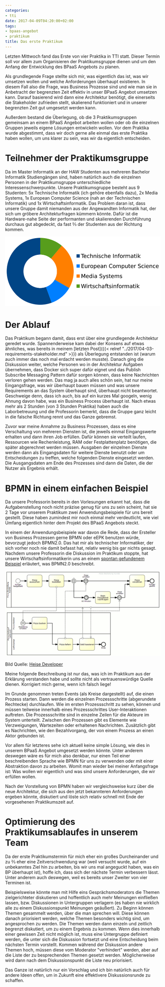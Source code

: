 ```yaml
---
categories:
- tti
date: 2017-04-09T04:20:00+02:00
tags:
- bpaas-angebot
- praktikum
title: Das erste Praktikum
---
```


Letzten Mittwoch fand das Erste von vier Praktika in TTI statt.
Dieser Termin soll vor allem zum Organisieren der Praktikumsgruppe dienen und um den Anfang der Entwicklung des BPaaS Angebots zu planen.

Als grundlegende Frage stellte sich mir, was eigentlich das ist, was wir umsetzen wollen und welche Anforderungen überhaupt existieren.
In diesem Fall also die Frage, was Business Prozesse sind und wie man sie in Anbetracht der begrenzten Zeit effektiv in unser BPaaS Angebot umsetzen kann.
Darauf basierend wird dann eine Architektur benötigt, die einerseits die Stakeholder zufrieden stellt, skalierend funktioniert und in unserer begrenzten Zeit gut umgesetzt werden kann.

Außerdem bestand die Überlegung, ob die 3 Praktikumsgruppen gemeinsam an einem BPaaS Angebot arbeiten wollen oder ob die einzelnen Gruppen jeweils eigene Lösungen entwickeln wollen.
Vor dem Praktika wurde abgestimmt, dass wir doch gerne alle einmal das erste Praktika haben wollen, um uns klarer zu sein, was wir da eigentlich entscheiden.

# Teilnehmer der Praktikumsgruppe

Da im Master Informatik an der HAW Studenten aus mehreren Bachelor Informatik Studiengängen sind, haben natürlich auch die einzelnen Personen in der Praktikumsgruppe unterschiedliche Interessenschwerpunkte.
Unsere Praktikumsgruppe besteht aus 9 Studenten: 5x Technische Informatik (ich gehöre ebenfalls dazu), 2x Media Systems, 1x European Computer Science (nah an der Technischen Informatik) und 1x Wirtschaftsinformatik.
Das Problem daran ist, dass unsere Gruppe damit niemanden aus der Angewandten Informatik hat, der sich um gröbere Architekturfragen kümmern könnte.
Dafür ist die Hardware-nahe Seite der performanten und skalierenden Durchführung durchaus gut abgedeckt, da fast ⅔ der Studenten aus der Richtung kommen.

![Anteile der Studenten in meiner Praktikumsgruppe](/assets/2017/04/anteile-studenten.svg)

# Der Ablauf

Das Praktikum begann damit, dass erst über eine grundlegende Architektur geredet wurde.
Spannenderweise kam dabei der Konsens auf etwas ähnliches, was bereits in meinem [letzten Post]({{< relref "../2017/04-03-requirements-stakeholder.md" >}}) als Überlegung entstanden ist (warum auch immer das noch mal erdacht werden musste).
Danach ging die Diskussion weiter, welche Personen wo in der Architektur Aufgaben übernehmen, dass Docker sich super dafür eignet und das Publish Subscribe Messaging Pattern dafür sorgen können, dass keine Nachrichten verloren gehen werden.
Das mag ja auch alles schön sein, hat nur meine Eingangsfrage, was wir überhaupt bauen müssen und was unsere Requirements an das System überhaupt sind, überhaupt nicht beantwortet.
Geschweige denn, dass ich auch, bis auf ein kurzes Mal googeln, wenig Ahnung davon habe, was ein Business Process überhaupt ist.
Nach etwas mehr als 2 Stunden (von 3 Stunden Praktika) haben auch die Laborbetreuung und die Professorin bemerkt, dass die Gruppe ganz leicht in die falsche Richtung rennt und das Ganze gebremst.

Zuvor war meine Annahme zu Business Prozessen, dass es eine Verschaltung von mehreren Diensten ist, die jeweils einmal Eingangswerte erhalten und dann ihren Job erfüllen.
Dafür können sie verteilt laufen, Ressourcen wie Rechenleistung, RAM oder Festplattenplatz benötigen, die später abgerechnet werden müssen.
Ausgaben der einzelnen Dienste werden dann als Eingangsdaten für weitere Dienste benutzt oder um Entscheidungen zu treffen, welche folgenden Dienste eingesetzt werden.
Die Ausgangsdaten am Ende des Prozesses sind dann die Daten, die der Nutzer als Ergebnis erhält.

# BPMN in einem einfachen Beispiel

Da unsere Professorin bereits in den Vorlesungen erkannt hat, dass die Aufgabenstellung noch nicht präzise genug für uns zu sein scheint, hat sie 2 Tage vor unserem Praktikum zwei Anwendungsbeispiele für uns bereit gestellt.
Diese haben zumindest mir noch einmal mehr verdeutlicht, wie viel Umfang eigentlich hinter dem Projekt des BPaaS Angebots steckt.

In einem der Anwendungsbeispiele war davon die Rede, dass der Ersteller von Business Prozessen gerne BPMN oder eEPK benutzen würde, bevorzugt jedoch BPMN2.0\.
Das hat mir als technischer Informatiker, der sich vorher noch nie damit befasst hat, relativ wenig bis gar nichts gesagt.
Nachdem unsere Professorin die Diskussion im Praktikum stoppte, hat unsere Wirtschaftsinformatikerin uns an einem [spontan gefundenem Beispiel](https://www.heise.de/developer/meldung/BPMN-2-0-fuer-eine-bessere-Zusammenarbeit-zwischen-Fachabteilung-und-IT-1175099.html) erläutert, was BPMN2.0 beschreibt.

![BPMN 2.0 Beispiel](/assets/2017/04/beispiel-bpmn20.png)

Bild Quelle: [Heise Developer](https://www.heise.de/developer/meldung/BPMN-2-0-fuer-eine-bessere-Zusammenarbeit-zwischen-Fachabteilung-und-IT-1175099.html)

Meine folgende Beschreibung ist nur das, was ich im Praktikum aus der Erklärung verstanden habe und sollte nicht als vertrauenswürdige Quelle dienen.
Korrigiert mich gerne, wenn ich falsch liege!

Im Grunde genommen treten Events (als Kreise dargestellt) auf, die einen Prozess starten.
Dann werden die einzelnen Prozessschritte (abgerundete Rechtecke) durchlaufen.
Wie im ersten Prozessschritt zu sehen, können und müssen teilweise innerhalb eines Prozessschrittes User-Interaktionen auftreten.
Die Prozessschritte sind in einzelne Zeilen für die Akteure im System unterteilt.
Zwischen den Prozessen gibt es Elemente wie Verzweigungen, Wartezeiten oder erhaltenen Nachrichten.
Zusätzlich gibt es Nachrichten, wie den Bezahlvorgang, der von einem Prozess an einen Aktor gebunden ist.

Vor allem für letzteres sehe ich aktuell keine simple Lösung, wie dies in unserem BPaaS Angebot umgesetzt werden könnte.
Unter anderem deswegen wäre es für mich also denkbar, nur einen Teil einer beschreibenden Sprache wie BPMN für uns zu verwenden oder mit einer Abstraktion davon zu arbeiten.
Womit man wieder bei meiner Anfangsfrage ist: Was wollen wir eigentlich und was sind unsere Anforderungen, die wir erfüllen wollen.

Nach der Vorstellung von BPMN haben wir vergleichsweise kurz über die neue Architektur, die sich aus den jetzt bekannteren Anforderungen ergeben könnte, diskutiert und löste sich relativ schnell mit Ende der vorgesehenen Praktikumszeit auf.

# Optimierung des Praktikumsablaufes in unserem Team

Da der erste Praktikumstermin für mich eher ein großes Durcheinander und zu ⅔ eher eine Zeitverschwendung war (weil versucht wurde, auf ein unbekanntes Ziel hin zu arbeiten, bis wir uns mal angeguckt haben, was ein BP überhaupt ist), hoffe ich, dass sich der nächste Termin verbessern lässt.
Unter anderem auch deswegen, weil es bereits unser Zweiter von vier Terminen ist.

Beispielsweise könnte man mit Hilfe eins Gesprächsmoderators die Themen zielgerichteter diskutieren und hoffentlich auch mehr Meinungen einfließen lassen, bzw.
Diskussionen in Untergruppen verlagern (es haben nie wirklich alle zu einem Diskussionspunkt Meinungen geäußert).
Zu Beginn können Themen gesammelt werden, über die man sprechen will.
Diese können danach priorisiert werden, welche Themen besonders wichtig sind, um angesprochen zu werden.
Die Themen werden dann einzeln und zeitlich begrenzt diskutiert, um zu einem Ergebnis zu kommen.
Wenn dies innerhalb einer gewissen Zeit nicht möglich ist, muss eine Untergruppe definiert werden, die unter sich die Diskussion fortsetzt und eine Entscheidung beim nächsten Termin vorstellt.
Kommen während der Diskussion andere Themen hoch, müssen diese vom Moderator "verhindert" werden, aber auf die Liste der zu besprechenden Themen gesetzt werden.
Möglicherweise wird dann nach dem Diskussionspunkt die Liste neu priorisiert.

Das Ganze ist natürlich nur ein Vorschlag und ich bin natürlich auch für andere Ideen offen, um in Zukunft eine effektivere Diskussionsrunde zu schaffen.
